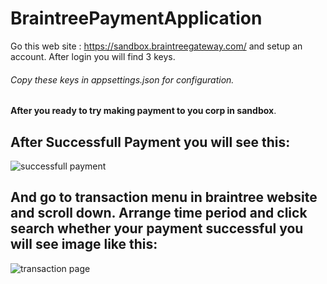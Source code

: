# BraintreePaymentApplication
Go this web site : https://sandbox.braintreegateway.com/ and setup an account. After login you will find 3 keys. 
###### Copy these keys in appsettings.json for configuration.
**After you ready to try making payment to you corp in sandbox**.
## After Successfull Payment you will see this:
![successfull payment](https://user-images.githubusercontent.com/41066333/214309691-293733e4-a574-4a26-8273-06a6ef9a98fb.png)

## And go to transaction menu in braintree website and scroll down. Arrange time period and click search whether your payment successful you will see image like this:
![transaction page](https://user-images.githubusercontent.com/41066333/214310269-ca73078f-9ace-4677-b9bc-64dbb4d6e00b.png)

